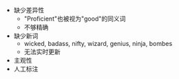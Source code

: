 - 缺少差异性
	- "Proficient"也被视为"good"的同义词
	- 不够精确
- 缺少新词
	- wicked, badass, nifty, wizard, genius, ninja, bombes
	- 无法实时更新
- 主观性
- 人工标注